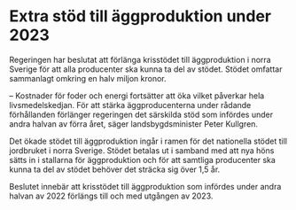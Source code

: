 # Extra stöd till äggproduktion under 2023

Regeringen har beslutat att förlänga krisstödet till äggproduktion i norra Sverige för att alla producenter ska kunna ta del av stödet. Stödet omfattar sammanlagt omkring en halv miljon kronor.

– Kostnader för foder och energi fortsätter att öka vilket påverkar hela livsmedelskedjan. För att stärka äggproducenterna under rådande förhållanden förlänger regeringen det särskilda stöd som infördes under andra halvan av förra året, säger landsbygdsminister Peter Kullgren.

Det ökade stödet till äggproduktion ingår i ramen för det nationella stödet till jordbruket i norra Sverige. Stödet betalas ut i samband med att nya höns sätts in i stallarna för äggproduktion och för att samtliga producenter ska kunna ta del av stödet behöver det sträcka sig över 1,5 år.

Beslutet innebär att krisstödet till äggproduktion som infördes under andra halvan av 2022 förlängs till och med utgången av 2023.
